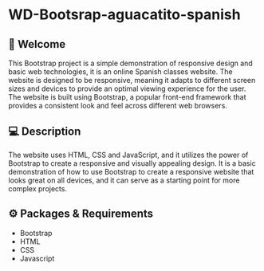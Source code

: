 # WD-Bootsrap-aguacatito-spanish

## :wave: Welcome

This Bootstrap project is a simple demonstration of responsive design and basic web technologies, it is an online Spanish classes website. The website is designed to be responsive, meaning it adapts to different screen sizes and devices to provide an optimal viewing experience for the user. The website is built using Bootstrap, a popular front-end framework that provides a consistent look and feel across different web browsers.

## 💻 Description

The website uses HTML, CSS and JavaScript, and it utilizes the power of Bootstrap to create a responsive and visually appealing design. It is a basic demonstration of how to use Bootstrap to create a responsive website that looks great on all devices, and it can serve as a starting point for more complex projects.

## :gear: Packages & Requirements

- Bootstrap
- HTML
- CSS
- Javascript

